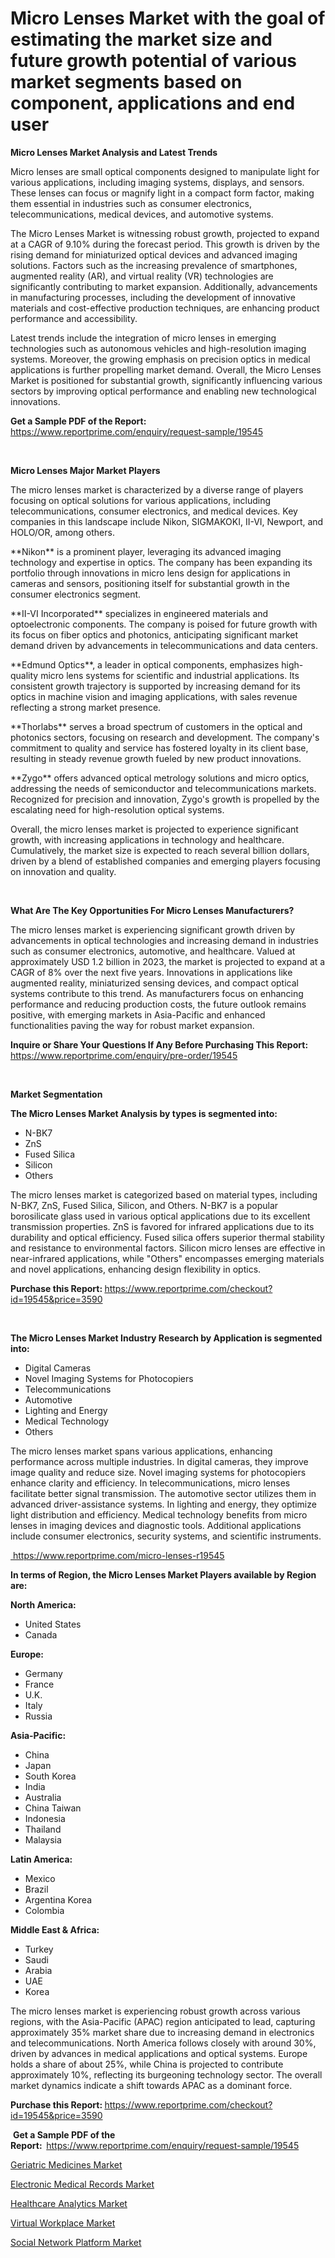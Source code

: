 <p><h1>Micro Lenses Market with the goal of estimating the market size and future growth potential of various market segments based on component, applications and end user</h1></p><p><strong>Micro Lenses Market Analysis and Latest Trends</strong></p>
<p><p>Micro lenses are small optical components designed to manipulate light for various applications, including imaging systems, displays, and sensors. These lenses can focus or magnify light in a compact form factor, making them essential in industries such as consumer electronics, telecommunications, medical devices, and automotive systems.</p><p>The Micro Lenses Market is witnessing robust growth, projected to expand at a CAGR of 9.10% during the forecast period. This growth is driven by the rising demand for miniaturized optical devices and advanced imaging solutions. Factors such as the increasing prevalence of smartphones, augmented reality (AR), and virtual reality (VR) technologies are significantly contributing to market expansion. Additionally, advancements in manufacturing processes, including the development of innovative materials and cost-effective production techniques, are enhancing product performance and accessibility.</p><p>Latest trends include the integration of micro lenses in emerging technologies such as autonomous vehicles and high-resolution imaging systems. Moreover, the growing emphasis on precision optics in medical applications is further propelling market demand. Overall, the Micro Lenses Market is positioned for substantial growth, significantly influencing various sectors by improving optical performance and enabling new technological innovations.</p></p>
<p><strong>Get a Sample PDF of the Report:&nbsp;</strong> <a href="https://www.reportprime.com/enquiry/request-sample/19545?utm_campaign=1846&utm_medium=2&utm_source=Github&utm_content=ia&utm_term=23112024&utm_id=micro-lenses">https://www.reportprime.com/enquiry/request-sample/19545</a></p>
<p>&nbsp;</p>
<p><strong>Micro Lenses Major Market Players</strong></p>
<p><p>The micro lenses market is characterized by a diverse range of players focusing on optical solutions for various applications, including telecommunications, consumer electronics, and medical devices. Key companies in this landscape include Nikon, SIGMAKOKI, II-VI, Newport, and HOLO/OR, among others.</p><p>**Nikon** is a prominent player, leveraging its advanced imaging technology and expertise in optics. The company has been expanding its portfolio through innovations in micro lens design for applications in cameras and sensors, positioning itself for substantial growth in the consumer electronics segment.</p><p>**II-VI Incorporated** specializes in engineered materials and optoelectronic components. The company is poised for future growth with its focus on fiber optics and photonics, anticipating significant market demand driven by advancements in telecommunications and data centers.</p><p>**Edmund Optics**, a leader in optical components, emphasizes high-quality micro lens systems for scientific and industrial applications. Its consistent growth trajectory is supported by increasing demand for its optics in machine vision and imaging applications, with sales revenue reflecting a strong market presence.</p><p>**Thorlabs** serves a broad spectrum of customers in the optical and photonics sectors, focusing on research and development. The company's commitment to quality and service has fostered loyalty in its client base, resulting in steady revenue growth fueled by new product innovations.</p><p>**Zygo** offers advanced optical metrology solutions and micro optics, addressing the needs of semiconductor and telecommunications markets. Recognized for precision and innovation, Zygo's growth is propelled by the escalating need for high-resolution optical systems.</p><p>Overall, the micro lenses market is projected to experience significant growth, with increasing applications in technology and healthcare. Cumulatively, the market size is expected to reach several billion dollars, driven by a blend of established companies and emerging players focusing on innovation and quality.</p></p>
<p>&nbsp;</p>
<p><strong>What Are The Key Opportunities For Micro Lenses Manufacturers?</strong></p>
<p><p>The micro lenses market is experiencing significant growth driven by advancements in optical technologies and increasing demand in industries such as consumer electronics, automotive, and healthcare. Valued at approximately USD 1.2 billion in 2023, the market is projected to expand at a CAGR of 8% over the next five years. Innovations in applications like augmented reality, miniaturized sensing devices, and compact optical systems contribute to this trend. As manufacturers focus on enhancing performance and reducing production costs, the future outlook remains positive, with emerging markets in Asia-Pacific and enhanced functionalities paving the way for robust market expansion.</p></p>
<p><strong>Inquire or Share Your Questions If Any Before Purchasing This Report:</strong> <a href="https://www.reportprime.com/enquiry/pre-order/19545?utm_campaign=1846&utm_medium=2&utm_source=Github&utm_content=ia&utm_term=23112024&utm_id=micro-lenses">https://www.reportprime.com/enquiry/pre-order/19545</a></p>
<p>&nbsp;</p>
<p><strong>Market Segmentation</strong></p>
<p><strong>The Micro Lenses Market Analysis by types is segmented into:</strong></p>
<p><ul><li>N-BK7</li><li>ZnS</li><li>Fused Silica</li><li>Silicon</li><li>Others</li></ul></p>
<p><p>The micro lenses market is categorized based on material types, including N-BK7, ZnS, Fused Silica, Silicon, and Others. N-BK7 is a popular borosilicate glass used in various optical applications due to its excellent transmission properties. ZnS is favored for infrared applications due to its durability and optical efficiency. Fused silica offers superior thermal stability and resistance to environmental factors. Silicon micro lenses are effective in near-infrared applications, while "Others" encompasses emerging materials and novel applications, enhancing design flexibility in optics.</p></p>
<p><strong>Purchase this Report:&nbsp;</strong><a href="https://www.reportprime.com/checkout?id=19545&price=3590&utm_campaign=1846&utm_medium=2&utm_source=Github&utm_content=ia&utm_term=23112024&utm_id=micro-lenses">https://www.reportprime.com/checkout?id=19545&price=3590</a></p>
<p>&nbsp;</p>
<p><strong>The Micro Lenses Market Industry Research by Application is segmented into:</strong></p>
<p><ul><li>Digital Cameras</li><li>Novel Imaging Systems for Photocopiers</li><li>Telecommunications</li><li>Automotive</li><li>Lighting and Energy</li><li>Medical Technology</li><li>Others</li></ul></p>
<p><p>The micro lenses market spans various applications, enhancing performance across multiple industries. In digital cameras, they improve image quality and reduce size. Novel imaging systems for photocopiers enhance clarity and efficiency. In telecommunications, micro lenses facilitate better signal transmission. The automotive sector utilizes them in advanced driver-assistance systems. In lighting and energy, they optimize light distribution and efficiency. Medical technology benefits from micro lenses in imaging devices and diagnostic tools. Additional applications include consumer electronics, security systems, and scientific instruments.</p></p>
<p><a href="https://www.reportprime.com/micro-lenses-r19545?utm_campaign=1846&utm_medium=2&utm_source=Github&utm_content=ia&utm_term=23112024&utm_id=micro-lenses">&nbsp;https://www.reportprime.com/micro-lenses-r19545</a></p>
<p><strong>In terms of Region, the Micro Lenses Market Players available by Region are:</strong></p>
<p>
    <p> <strong> North America: </strong>
        <ul>
            <li>United States</li>
            <li>Canada</li>
        </ul>
        </p> 
    <p> <strong> Europe: </strong>
        <ul>
            <li>Germany</li>
            <li>France</li>
            <li>U.K.</li>
            <li>Italy</li>
            <li>Russia</li>
        </ul>
        </p> 
    <p> <strong> Asia-Pacific: </strong>
        <ul>
            <li>China</li>
            <li>Japan</li>
            <li>South Korea</li>
            <li>India</li>
            <li>Australia</li>
            <li>China Taiwan</li>
            <li>Indonesia</li>
            <li>Thailand</li>
            <li>Malaysia</li>
        </ul>
        </p> 
    <p> <strong> Latin America: </strong>
        <ul>
            <li>Mexico</li>
            <li>Brazil</li>
            <li>Argentina Korea</li>
            <li>Colombia</li>
        </ul>
        </p> 
    <p> <strong> Middle East & Africa: </strong>
        <ul>
            <li>Turkey</li>
            <li>Saudi</li>
            <li>Arabia</li>
            <li>UAE</li>
            <li>Korea</li>
        </ul>
    </p>
    </p>
<p><p>The micro lenses market is experiencing robust growth across various regions, with the Asia-Pacific (APAC) region anticipated to lead, capturing approximately 35% market share due to increasing demand in electronics and telecommunications. North America follows closely with around 30%, driven by advances in medical applications and optical systems. Europe holds a share of about 25%, while China is projected to contribute approximately 10%, reflecting its burgeoning technology sector. The overall market dynamics indicate a shift towards APAC as a dominant force.</p></p>
<p><strong>Purchase this Report: </strong><a href="https://www.reportprime.com/checkout?id=19545&price=3590&utm_campaign=1846&utm_medium=2&utm_source=Github&utm_content=ia&utm_term=23112024&utm_id=micro-lenses">https://www.reportprime.com/checkout?id=19545&price=3590</a></p>
<p>&nbsp;<strong>Get a Sample PDF of the Report:&nbsp;&nbsp;</strong><a href="https://www.reportprime.com/enquiry/request-sample/19545?utm_campaign=1846&utm_medium=2&utm_source=Github&utm_content=ia&utm_term=23112024&utm_id=micro-lenses">https://www.reportprime.com/enquiry/request-sample/19545</a></p>
<p><strong></strong></p>
<p><p><a href="https://www.linkedin.com/pulse/evaluating-geriatric-medicines-market-2024-2031-trends-growth-nvu7c?utm_campaign=1846&utm_medium=2&utm_source=Github&utm_content=ia&utm_term=23112024&utm_id=micro-lenses">Geriatric Medicines Market</a></p><p><a href="https://www.linkedin.com/pulse/projecting-growth-electronic-medical-recordsmarket-impact-analysis-bziuc?utm_campaign=1846&utm_medium=2&utm_source=Github&utm_content=ia&utm_term=23112024&utm_id=micro-lenses">Electronic Medical Records Market</a></p><p><a href="https://www.linkedin.com/pulse/understanding-supply-demand-dynamics-insights-from-healthcare-06xlc?utm_campaign=1846&utm_medium=2&utm_source=Github&utm_content=ia&utm_term=23112024&utm_id=micro-lenses">Healthcare Analytics Market</a></p><p><a href="https://issuu.com/reportprime-2/docs/virtual-workplace-market-size-2030._0d08db7df88604?utm_campaign=1846&utm_medium=2&utm_source=Github&utm_content=ia&utm_term=23112024&utm_id=micro-lenses">Virtual Workplace Market</a></p><p><a href="https://issuu.com/reportprime-2/docs/social-network-platform-market-size_f81397dfc9302a?utm_campaign=1846&utm_medium=2&utm_source=Github&utm_content=ia&utm_term=23112024&utm_id=micro-lenses">Social Network Platform Market</a></p></p>